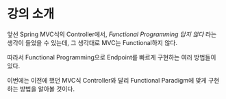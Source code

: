 # 강의 소개

앞선 Spring MVC식의 Controller에서, *Functional Programming 답지 않다* 라는 생각이 들었을 수 있는데, 그 생각대로 MVC는 Functional하지 않다.

따라서 Functional Programming으로 Endpoint를 빠르게 구현하는 여러 방법들이 있다.

이번에는 이전에 했던 MVC식 Controller와 달리 Functional Paradigm에 맞게 구현하는 방법을 알아볼 것이다.